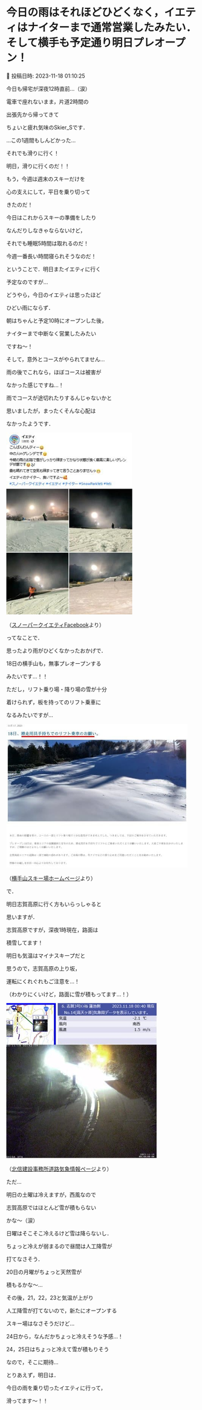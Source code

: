 # 今日の雨はそれほどひどくなく，イエティはナイターまで通常営業したみたい．そして横手も予定通り明日プレオープン！

📅 投稿日時: 2023-11-18 01:10:25

今日も帰宅が深夜12時直前…（涙）


電車で座れないまま，片道2時間の


出張先から帰ってきて


ちょいと疲れ気味のSkier_Sです．


…この1週間もしんどかった…





それでも滑りに行く！


明日，滑りに行くのだ！！


もう，今週は週末のスキーだけを


心の支えにして，平日を乗り切って


きたのだ！





今日はこれからスキーの準備をしたり


なんだりしなきゃならないけど，


それでも睡眠5時間は取れるのだ！


今週一番長い時間寝られそうなのだ！





ということで．明日またイエティに行く


予定なのですが…





どうやら，今日のイエティは思ったほど


ひどい雨にならず．


朝はちゃんと予定10時にオープンした後，


ナイターまで中断なく営業したみたい


ですね～！





そして，意外とコースがやられてません…


雨の後でこれなら，ほぼコースは被害が


なかった感じですね…！


雨でコースが途切れたりするんじゃないかと


思いましたが，まったくそんな心配は


なかったようです．







![2c2e88fae2409c946e3d32d6a2c49a8c.jpg](images/2c2e88fae2409c946e3d32d6a2c49a8c.jpg)




（[スノーパークイエティFacebook](https://www.facebook.com/YetiSnowtown/)より）





ってなことで．


思ったより雨がひどくなかったおかげで．


18日の横手山も，無事プレオープンする


みたいです…！！





ただし，リフト乗り場・降り場の雪が十分


着けられず，板を持ってのリフト乗車に


なるみたいですが…







![75f940aeef1eecb09a72f926206feca4.jpg](images/75f940aeef1eecb09a72f926206feca4.jpg)




（[横手山スキー場ホームページ](https://yokoteyama2307.com/2023/11/17/18%e6%97%a5%e3%80%81%e6%bb%91%e8%b5%b0%e7%94%a8%e5%85%b7%e6%89%8b%e6%8c%81%e3%81%a1%e3%81%a7%e3%81%ae%e3%83%aa%e3%83%95%e3%83%88%e4%b9%97%e8%bb%8a%e3%81%ae%e3%81%8a%e9%a1%98%e3%81%84%e3%80%82/)より）





で．


明日志賀高原に行く方もいらっしゃると


思いますが．


志賀高原ですが，深夜1時現在，路面は


積雪してます！


明日も気温はマイナスキープだと


思うので，志賀高原の上り坂，


運転にくれぐれもご注意を…！


（わかりにくいけど，路面に雪が積もってます…！）







![837bd04a2345bed6ed1164e824fc31ce.jpg](images/837bd04a2345bed6ed1164e824fc31ce.jpg)




（[北信建設事務所道路気象情報ページ](http://hokushin.pref-nagano-roadcamera.jp/)より）





ただ…


明日の土曜は冷えますが，西風なので


志賀高原ではほとんど雪が積もらない


かな～（涙）





日曜はそこそこ冷えるけど雪は降らないし．


ちょっと冷えが弱まるので昼間は人工降雪が


打てなさそう．





20日の月曜がちょっと天然雪が


積もるかな～…





その後，21，22，23と気温が上がり


人工降雪が打てないので，新たにオープンする


スキー場はなさそうだけど…





24日から，なんだかちょっと冷えそうな予感…！


24，25日はちょっと冷えて雪が積もりそう


なので，そこに期待…





とりあえず，明日は．


今日の雨を乗り切ったイエティに行って，


滑ってます～！！
